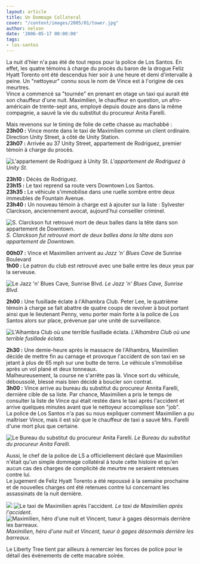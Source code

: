 ```yaml
---
layout: article
title: Un Dommage Collateral
cover: "/content/images/2005/01/tower.jpg"
author: nelson
date: '2006-05-17 00:00:00'
tags:
- los-santos
---
```


La nuit d'hier n'a pas été de tout repos pour la police de Los Santos. En effet, les quatre témoins à charge du procès du baron de la drogue Feliz Hyatt Torento ont été descendus hier soir à une heure et demi d'intervalle à peine. Un "nettoyeur" connu sous le nom de Vince est à l'origine de ces meurtres.  
Vince a commencé sa "tournée" en prenant en otage un taxi qui aurait été son chauffeur d'une nuit. Maximilien, le chauffeur en question, un afro-américain de trente-sept ans, employé depuis douze ans dans la même compagnie, a sauvé la vie du substitut du procureur Anita Farelli.

Mais revenons sur le timing de folie de cette chasse au machabbé :  
**23h00 :** Vince monte dans le taxi de Maximilien comme un client ordinaire. Direction Unity Street, à côté de Unity Station.  
**23h07 :** Arrivée au 37 Unity Street, appartement de Rodriguez, premier témoin à charge du procès.

![L'appartement de Rodriguez à Unity St.](/content/images/2005/01/rodriguez.jpg)
_L'appartement de Rodriguez à Unity St._

**23h10 :** Décès de Rodriguez.  
**23h15 :** Le taxi reprend sa route vers Downtown Los Santos.  
**23h35 :** Le véhicule s'immobilise dans une ruelle sombre entre deux immeubles de Fountain Avenue.  
**23h40 :** Un nouveau témoin à charge est à ajouter sur la liste : Sylvester Clarckson, anciennement avocat, aujourd'hui conseiller criminel.

![S. Clarckson fut retrouvé mort de deux balles dans la tête dans son appartement de Downtown.](/content/images/2005/01/tower.jpg)
_S. Clarckson fut retrouvé mort de deux balles dans la tête dans son appartement de Downtown._

**00h07 :** Vince et Maximilien arrivent au _Jazz 'n' Blues Cave_ de Sunrise Boulevard  
**1h00 :** Le patron du club est retrouvé avec une balle entre les deux yeux par la serveuse.

![Le Jazz 'n' Blues Cave, Sunrise Blvd.](/content/images/2005/01/jazznblues.jpg)
_Le Jazz 'n' Blues Cave, Sunrise Blvd._

**2h00 :** Une fusillade éclate à l'Alhambra Club. Peter Lee, le quatrième témoin à charge se fait abattre de quatre coups de revolver à bout portant ainsi que le lieutenant Penny, venu porter main forte à la police de Los Santos alors sur place, prévenue par une unité de surveillance.

![L'Alhambra Club où une terrible fusillade éclata.](/content/images/2005/01/alhambra.jpg)
_L'Alhambra Club où une terrible fusillade éclata._

**2h30 :** Une demie-heure après le massacre de l'Alhambra, Maximilien décide de mettre fin au carnage et provoque l'accident de son taxi en se jetant à plus de 65 mph sur une butte de terre. Le véhicule s'immobilise après un vol plané et deux tonneaux.  
Malheureusement, la course ne s'arrête pas là. Vince sort du véhicule, déboussolé, blessé mais bien décidé à boucler son contrat.  
**3h00 :** Vince arrive au bureau du substitut du procureur Annita Farelli, dernière cible de sa liste. Par chance, Maximilien a pris le temps de consulter la liste de Vince qui était restée dans le taxi après l'accident et arrive quelques minutes avant que le nettoyeur accomplisse son "job".  
La police de Los Santos n'a pas su nous expliquer comment Maximilien a pu maîtriser Vince, mais il est sûr que le chauffeur de taxi a sauvé Mrs. Farelli d'une mort plus que certaine.

![Le Bureau du substitut du procureur Anita Farelli.](/content/images/2005/01/farellibureau.jpg)
_Le Bureau du substitut du procureur Anita Farelli._

Aussi, le chef de la police de LS a officiellement déclaré que Maximilien n'était qu'un simple dommage collatéral à toute cette histoire et qu'en aucun cas des charges de complicité de meurtre ne seraient retenues contre lui.  
Le jugement de Feliz Hyatt Torento a été repoussé à la semaine prochaine et de nouvelles charges ont été retenues contre lui concernant les assassinats de la nuit dernière.

![](/content/images/2005/01/taxicrash1.jpg)
![Le taxi de Maximilien après l'accident.](/content/images/2005/01/taxicrash2.jpg)
_Le taxi de Maximilien après l'accident._[](/content/images/2005/01/max.jpg)
![Maximilien, héro d'une nuit et Vincent, tueur à gages désormais derrière les barreaux.](/content/images/2005/01/vincent.jpg)
_Maximilien, héro d'une nuit et Vincent, tueur à gages désormais derrière les barreaux._

Le Liberty Tree tient par ailleurs à remercier les forces de police pour le détail des événements de cette macabre soirée.